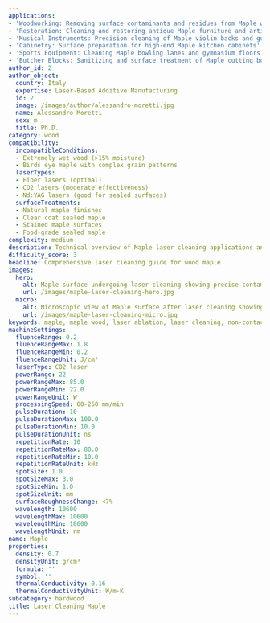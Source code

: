 ```yaml
---
applications:
- 'Woodworking: Removing surface contaminants and residues from Maple wood products'
- 'Restoration: Cleaning and restoring antique Maple furniture and artifacts'
- 'Musical Instruments: Precision cleaning of Maple violin backs and guitar necks'
- 'Cabinetry: Surface preparation for high-end Maple kitchen cabinets'
- 'Sports Equipment: Cleaning Maple bowling lanes and gymnasium floors'
- 'Butcher Blocks: Sanitizing and surface treatment of Maple cutting boards'
author_id: 2
author_object:
  country: Italy
  expertise: Laser-Based Additive Manufacturing
  id: 2
  image: /images/author/alessandro-moretti.jpg
  name: Alessandro Moretti
  sex: m
  title: Ph.D.
category: wood
compatibility:
  incompatibleConditions:
  - Extremely wet wood (>15% moisture)
  - Birds eye maple with complex grain patterns
  laserTypes:
  - Fiber lasers (optimal)
  - CO2 lasers (moderate effectiveness)
  - Nd:YAG lasers (good for sealed surfaces)
  surfaceTreatments:
  - Natural maple finishes
  - Clear coat sealed maple
  - Stained maple surfaces
  - Food-grade sealed maple
complexity: medium
description: Technical overview of Maple laser cleaning applications and parameters
difficulty_score: 3
headline: Comprehensive laser cleaning guide for wood maple
images:
  hero:
    alt: Maple surface undergoing laser cleaning showing precise contamination removal
    url: /images/maple-laser-cleaning-hero.jpg
  micro:
    alt: Microscopic view of Maple surface after laser cleaning showing detailed surface structure
    url: /images/maple-laser-cleaning-micro.jpg
keywords: maple, maple wood, laser ablation, laser cleaning, non-contact cleaning, woodworking applications, restoration applications
machineSettings:
  fluenceRange: 0.2
  fluenceRangeMax: 1.8
  fluenceRangeMin: 0.2
  fluenceRangeUnit: J/cm²
  laserType: CO2 laser
  powerRange: 22
  powerRangeMax: 85.0
  powerRangeMin: 22.0
  powerRangeUnit: W
  processingSpeed: 60-250 mm/min
  pulseDuration: 10
  pulseDurationMax: 100.0
  pulseDurationMin: 10.0
  pulseDurationUnit: ns
  repetitionRate: 10
  repetitionRateMax: 80.0
  repetitionRateMin: 10.0
  repetitionRateUnit: kHz
  spotSize: 1.0
  spotSizeMax: 3.0
  spotSizeMin: 1.0
  spotSizeUnit: mm
  surfaceRoughnessChange: <7%
  wavelength: 10600
  wavelengthMax: 10600
  wavelengthMin: 10600
  wavelengthUnit: nm
name: Maple
properties:
  density: 0.7
  densityUnit: g/cm³
  formula: ''
  symbol: ''
  thermalConductivity: 0.16
  thermalConductivityUnit: W/m·K
subcategory: hardwood
title: Laser Cleaning Maple
---
```

